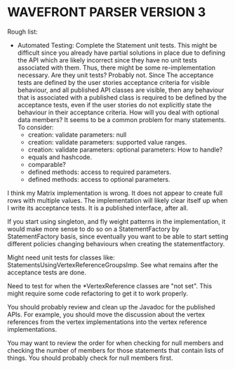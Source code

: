 # WAVEFRONT PARSER VERSION 3


Rough list:
 * Automated Testing: Complete the Statement unit tests.  This might be difficult since you already have partial
   solutions in place due to defining the API which are likely incorrect since they have no unit tests associated
   with them.  Thus, there might be some re-implementation necessary.  Are they unit tests?  Probably not.  Since
   The acceptance tests are defined by the user stories acceptance criteria for visible behaviour, and all published
   API classes are visible, then any behaviour that is associated with a published class is required to be defined
   by the acceptance tests, even if the user stories do not explicitly state the behaviour in their acceptance
   criteria.  How will you deal with optional data members?  It seems to be a common problem for many statements.
   To consider:
    * creation: validate parameters: null
    * creation: validate parameters: supported value ranges.
    * creation: validate parameters: optional parameters: How to handle?
    * equals and hashcode.
    * comparable?
    * defined methods: access to required parameters.
    * defined methods: access to optional parameters.
    
I think my Matrix implementation is wrong.  It does not appear to create full rows with multiple values.  The
implementation will likely clear itself up when I write its acceptance tests.  It is a published interface,
after all.

If you start using singleton, and fly weight patterns in the implementation, it would make more sense to do so
on a StatementFactory by StatementFactory basis, since eventually you want to be able to start setting different
policies changing behaviours when creating the statementfactory.

Might need unit tests for classes like: StatementsUsingVertexReferenceGroupsImp.  See what remains after the
acceptance tests are done.

Need to test for when the *VertexReference classes are "not set".  This might require some code refactoring to
get it to work properly.

You should probably review and clean up the Javadoc for the published APIs.  For example, you should move the
discussion about the vertex references from the vertex implementations into the vertex reference implementations.

You may want to review the order for when checking for null members and checking the number of members for those
statements that contain lists of things.  You should probably check for null members first.

